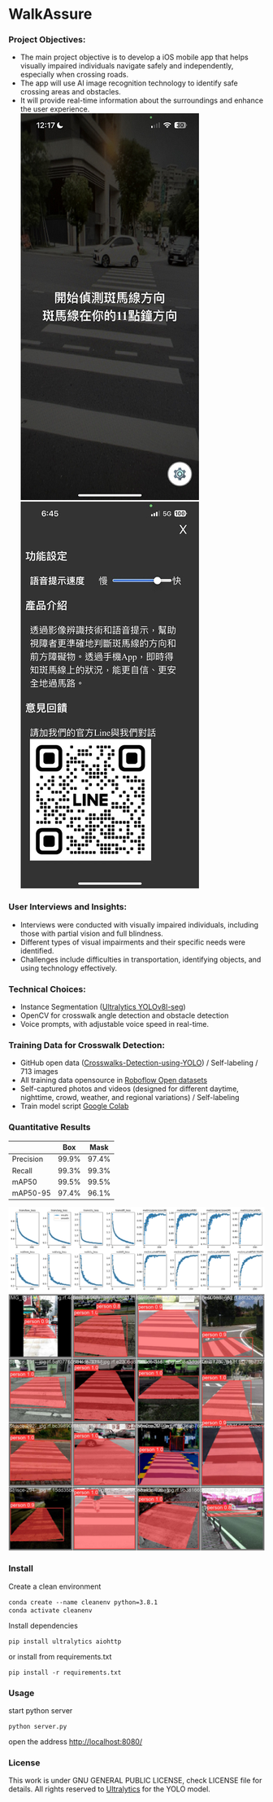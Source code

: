 WalkAssure
====

### Project Objectives:
* The main project objective is to develop a iOS mobile app that helps visually impaired individuals navigate safely and independently, especially when crossing roads.
* The app will use AI image recognition technology to identify safe crossing areas and obstacles.
* It will provide real-time information about the surroundings and enhance the user experience.
![screenshot-1](https://raw.githubusercontent.com/cochiachang/walkassure/main/images/screenshot-1.png)
![screenshot-2](https://raw.githubusercontent.com/cochiachang/walkassure/main/images/screenshot-2.jpg)

### User Interviews and Insights:
* Interviews were conducted with visually impaired individuals, including those with partial vision and full blindness.
* Different types of visual impairments and their specific needs were identified.
* Challenges include difficulties in transportation, identifying objects, and using technology effectively.

### Technical Choices:
* Instance Segmentation ([Ultralytics YOLOv8l-seg](https://github.com/ultralytics/ultralytics))
* OpenCV for crosswalk angle detection and obstacle detection
* Voice prompts, with adjustable voice speed in real-time.

### Training Data for Crosswalk Detection:
* GitHub open data ([Crosswalks-Detection-using-YOLO](https://github.com/xN1ckuz/Crosswalks-Detection-using-YOLO)) / Self-labeling / 713 images
* All training data opensource in [Roboflow Open datasets](https://universe.roboflow.com/project-wdkej/crosswalk2-jqjh4)
* Self-captured photos and videos (designed for different daytime, nighttime, crowd, weather, and regional variations) / Self-labeling
* Train model script [Google Colab](https://colab.research.google.com/drive/1OoQeeK6syuZufprqQds8cggQAryWefsx#scrollTo=3DRdbEM2hsW9)

### Quantitative Results 
|                |Box               |Mask   |
|----------------|------------------|-----  |
|Precision       |99.9%             |97.4%  |        
|Recall          |99.3%             |99.3%  |       
|mAP50           |99.5%             |99.5%  |
|mAP50-95        |97.4%             |96.1%  |

![result](https://raw.githubusercontent.com/cochiachang/walkassure/main/images/results.png)
![predict status](https://raw.githubusercontent.com/cochiachang/walkassure/main/images/pred.jpg)

### Install
Create a clean environment
```
conda create --name cleanenv python=3.8.1
conda activate cleanenv
```
Install dependencies
```
pip install ultralytics aiohttp
```
or install from requirements.txt
```
pip install -r requirements.txt
```

### Usage
start python server
```
python server.py
```
open the address [http://localhost:8080/](http://localhost:8080/)
### License 
This work is under GNU GENERAL PUBLIC LICENSE, check LICENSE file for details. All rights reserved to [Ultralytics](https://github.com/ultralytics/ultralytics) for the YOLO model.
